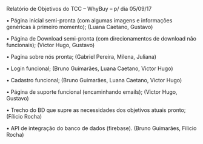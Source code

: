 Relatório de Objetivos do TCC – WhyBuy – p/ dia 05/09/17

•	Página inicial semi-pronta (com algumas imagens e informações genéricas à primeiro momento); (Luana Caetano, Gustavo)

•	Página de Download semi-pronta (com direcionamentos de download não funcionais); (Victor Hugo, Gustavo)

•	Pagina sobre nós pronta; (Gabriel Pereira, Milena, Juliana)

•	Login funcional; (Bruno Guimarães, Luana Caetano, Victor Hugo)

•	Cadastro funcional; (Bruno Guimarães, Luana Caetano, Victor Hugo)

•	Página de suporte funcional (encaminhando emails); (Victor Hugo, Gustavo)

•	Trecho do BD que supre as necessidades dos objetivos atuais pronto; (Fílicio Rocha)

•	API de integração do banco de dados (firebase). (Bruno Guimarães, Filicio Rocha)

